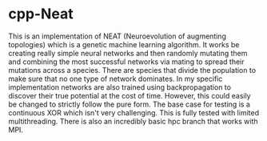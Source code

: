 # cpp-Neat

This is an implementation of NEAT (Neuroevolution of augmenting topologies) which is a genetic machine learning algorithm. It works be creating really simple neural networks and then randomly mutating them and combining the most successful networks via mating to spread their mutations across a species. There are species that divide the population to make sure that no one type of network dominates. In my specific implementation networks are also trained using backpropagation to discover their true potential at the cost of time. However, this could easily be changed to strictly follow the pure form. The base case for testing is a continuous XOR which isn't very challenging. This is fully tested with limited multithreading. There is also an incredibly basic hpc branch that works with MPI.

